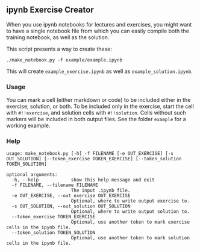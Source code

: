 ## ipynb Exercise Creator

When you use ipynb notebooks for lectures and exercises, 
you might want to have a single notebook file from which you can easily compile both the training notebook,
as well as the solution.

This script presents a way to create these:

```
./make_notebook.py -f example/example.ipynb
```

This will create `example_exercise.ipynb` as well as `example_solution.ipynb`.

### Usage
You can mark a cell (either markdown or code) to be included either in the exercise, solution, or both.
To be included only in the exercise, start the cell with `#!!exercise`, and solution cells with `#!!solution`.
Cells without such markers will be included in both output files.
See the folder `example` for a working example.

### Help
```
usage: make_notebook.py [-h] -f FILENAME [-e OUT_EXERCISE] [-s OUT_SOLUTION] [--token_exercise TOKEN_EXERCISE] [--token_solution TOKEN_SOLUTION]

optional arguments:
  -h, --help            show this help message and exit
  -f FILENAME, --filename FILENAME
                        The input .ipynb file.
  -e OUT_EXERCISE, --out_exercise OUT_EXERCISE
                        Optional, where to write output exercise to.
  -s OUT_SOLUTION, --out_solution OUT_SOLUTION
                        Optional, where to write output solution to.
  --token_exercise TOKEN_EXERCISE
                        Optional, use another token to mark exercise cells in the ipynb file.
  --token_solution TOKEN_SOLUTION
                        Optional, use another token to mark solution cells in the ipynb file.
```